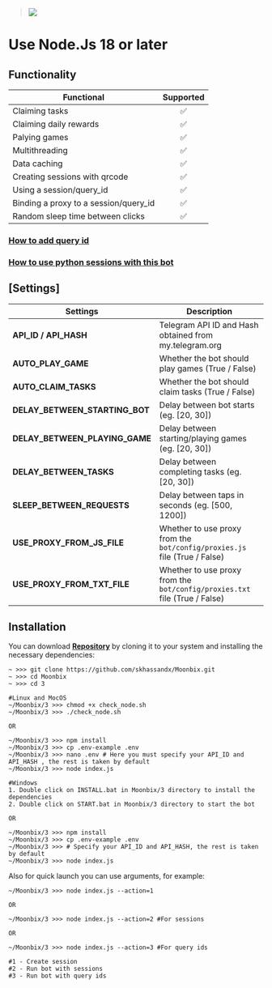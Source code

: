 > [<img src="https://img.shields.io/badge/Telegram-%40Me-orange">](https://t.me/roddyfred)

# Use Node.Js 18 or later

## Functionality

| Functional                            | Supported |
| ------------------------------------- | :-------: |
| Claiming tasks                        |    ✅     |
| Claiming daily rewards                |    ✅     |
| Palying games                         |    ✅     |
| Multithreading                        |    ✅     |
| Data caching                          |    ✅     |
| Creating sessions with qrcode         |    ✅     |
| Using a session/query_id              |    ✅     |
| Binding a proxy to a session/query_id |    ✅     |
| Random sleep time between clicks      |    ✅     |

### [How to add query id](https://github.com/Freddywhest/RockyRabbitBot/blob/main/AddQueryId.md)

### [How to use python sessions with this bot](https://github.com/Freddywhest/SessionConvertor)

## [Settings]

| Settings                       | Description                                                                |
| ------------------------------ | -------------------------------------------------------------------------- |
| **API_ID / API_HASH**          | Telegram API ID and Hash obtained from my.telegram.org                     |
| **AUTO_PLAY_GAME**             | Whether the bot should play games (True / False)                           |
| **AUTO_CLAIM_TASKS**           | Whether the bot should claim tasks (True / False)                          |
| **DELAY_BETWEEN_STARTING_BOT** | Delay between bot starts (eg. [20, 30])                                    |
| **DELAY_BETWEEN_PLAYING_GAME** | Delay between starting/playing games (eg. [20, 30])                        |
| **DELAY_BETWEEN_TASKS**        | Delay between completing tasks (eg. [20, 30])                              |
| **SLEEP_BETWEEN_REQUESTS**     | Delay between taps in seconds (eg. [500, 1200])                            |
| **USE_PROXY_FROM_JS_FILE**     | Whether to use proxy from the `bot/config/proxies.js` file (True / False)  |
| **USE_PROXY_FROM_TXT_FILE**    | Whether to use proxy from the `bot/config/proxies.txt` file (True / False) |

## Installation

You can download [**Repository**](https://github.com/skhassandx/Moonbix) by cloning it to your system and installing the necessary dependencies:

```shell
~ >>> git clone https://github.com/skhassandx/Moonbix.git
~ >>> cd Moonbix
~ >>> cd 3

#Linux and MocOS
~/Moonbix/3 >>> chmod +x check_node.sh
~/Moonbix/3 >>> ./check_node.sh

OR

~/Moonbix/3 >>> npm install
~/Moonbix/3 >>> cp .env-example .env
~/Moonbix/3 >>> nano .env # Here you must specify your API_ID and API_HASH , the rest is taken by default
~/Moonbix/3 >>> node index.js

#Windows
1. Double click on INSTALL.bat in Moonbix/3 directory to install the dependencies
2. Double click on START.bat in Moonbix/3 directory to start the bot

OR

~/Moonbix/3 >>> npm install
~/Moonbix/3 >>> cp .env-example .env
~/Moonbix/3 >>> # Specify your API_ID and API_HASH, the rest is taken by default
~/Moonbix/3 >>> node index.js
```

Also for quick launch you can use arguments, for example:

```shell
~/Moonbix/3 >>> node index.js --action=1

OR

~/Moonbix/3 >>> node index.js --action=2 #For sessions

OR

~/Moonbix/3 >>> node index.js --action=3 #For query ids

#1 - Create session
#2 - Run bot with sessions
#3 - Run bot with query ids
```
